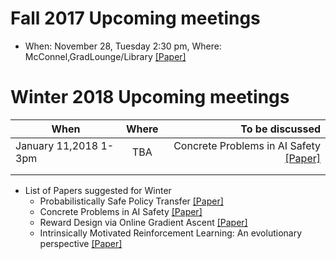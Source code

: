 # Fall 2017 Upcoming meetings
- When: November 28, Tuesday 2:30 pm, Where: McConnel,GradLounge/Library [[Paper]](https://arxiv.org/pdf/1705.08551.pdf)


# Winter 2018 Upcoming meetings
  | When                     | Where         | To be discussed                                                               |
  | -----------------        |:-------------:| -----------------------------------------------------------------------------:|
  | January 11,2018 1-3pm    | TBA           | Concrete Problems in AI Safety [[Paper]](https://arxiv.org/pdf/1606.06565.pdf)|
  |                          |               |                                                                               |
  |                          |               |                                                                               |


- List of Papers suggested for Winter
  * Probabilistically Safe Policy Transfer [[Paper]](https://arxiv.org/pdf/1705.05394.pdf)
  * Concrete Problems in AI Safety [[Paper]](https://arxiv.org/pdf/1606.06565.pdf)
  * Reward Design via Online Gradient Ascent [[Paper]](https://papers.nips.cc/paper/4146-reward-design-via-online-gradient-ascent.pdf)
  * Intrinsically Motivated Reinforcement Learning: An evolutionary perspective [[Paper]](https://web.eecs.umich.edu/~baveja/Papers/IMRLIEEETAMDFinal.pdf)
